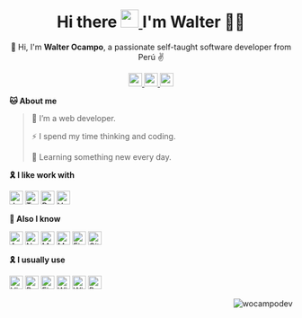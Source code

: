 <h1 align="center">
  Hi there
  <a href="#">
    <img src="https://media.giphy.com/media/hvRJCLFzcasrR4ia7z/giphy.gif" width="32px"/>
  </a>
  I'm Walter 👨‍💻
</h1>

<p align="center">
  📢 Hi, I'm <b>Walter Ocampo</b>, a passionate self-taught software developer from Perú ✌️
</p>

<p align="center">
  <a href="mailto:wocampodev@gmail.com" target="blank">
    <img src="https://img.shields.io/badge/Gmail-D14836?style=for-the-badge&logo=gmail&logoColor=white&link=mailto:wocampodev@gmail.com" height="24px" />
  </a>
  <a href="https://www.linkedin.com/in/wocampodev" target="blank">
    <img src="https://img.shields.io/badge/LinkedIn-0077B5?style=for-the-badge&logo=linkedin&logoColor=white&link=https://www.linkedin.com/in/walter-fernando-ocampo-urqu%C3%ADa/" height="24px"/>
  </a>
  <a href="https://twitter.com/wocampodev" target="blank">
    <img src="https://img.shields.io/badge/Twitter-1DA1F2?style=for-the-badge&logo=twitter&logoColor=white&link=https://twitter.com/wocampodev" height="24px"/>
  </a>

</p>

**🐱 About me**

> 🔭 I’m a web developer.
 >
> ⚡ I spend my time thinking and coding.
 >
> 🌱 Learning something new every day.
 >

**🎗️ I like work with**

<span>
  <img alt="Javascript" src="https://img.shields.io/badge/-Javascript-F7DF1E?style=flat-square&logo=JavaScript&logoColor=white" height="24px" />
</span>
<span>
  <img alt="Typescript" src="https://img.shields.io/badge/-Typescript-007ACC?style=flat-square&logo=TypeScript&logoColor=white" height="24px" />
</span>
<span>
  <img alt="React" src="https://img.shields.io/badge/-React-00D8FF?style=flat-square&logo=React&logoColor=white" height="24px" />
</span>
<span>
  <img alt="Vue" src="https://img.shields.io/badge/-Vue-41B883?style=flat-square&logo=Vue.js&logoColor=white" height="24px" />
</span>

<br />

**💪 Also I know**

<img alt="Angular" src="https://img.shields.io/badge/-Angular-E23237?style=flat-square&logo=Angular&logoColor=white" height="24px" />
<img alt="Node JS" src="https://img.shields.io/badge/-Node JS-539E43?style=flat-square&logo=Node.js&logoColor=white" height="24px" />
<img alt="MySQL" src="https://img.shields.io/badge/-MySQL-00758F?style=flat-square&logo=MySQL&logoColor=white" height="24px" />
<img alt="MongoDB" src="https://img.shields.io/badge/-MongoDB-FFFFFF?style=flat-square&logo=MongoDB&logoColor=539E43" height="24px" />
<img alt="Firebase" src="https://img.shields.io/badge/-Firebase-FCCA3F?style=flat-square&logo=Firebase&logoColor=white" height="24px" />
<img alt="Git" src="https://img.shields.io/badge/-Git-DE4C36?style=flat-square&logo=Git&logoColor=white" height="24px" />

<br />

**🎗️ I usually use**

<img alt="Visual Studio Code" src="https://img.shields.io/badge/-Visual Studio Code-37A6F2?style=flat-square&logo=VisualStudioCode&logoColor=white" height="24px" />
<img alt="Postman" src="https://img.shields.io/badge/-Postman-FF6C37?style=flat-square&logo=Postman&logoColor=white" height="24px" />
<img alt="Figma" src="https://img.shields.io/badge/-Figma-A259FF?style=flat-square&logo=Figma&logoColor=white" height="24px" />
<img alt="Windows" src="https://img.shields.io/badge/-Windows 11-00ADEF?style=flat-square&logo=Windows&logoColor=white" height="24px" />
<img alt="Windows Terminal" src="https://img.shields.io/badge/-Windows Terminal-000000?style=flat-square&logo=WindowsTerminal&logoColor=white" height="24px" />
<img alt="Powershell" src="https://img.shields.io/badge/-Powershell-0277BD?style=flat-square&logo=Powershell&logoColor=white" height="24px" />

<br />

<p align="right">
  <img src="https://komarev.com/ghpvc/?username=wocampodev&label=Profile%20views&color=0e75b6&style=flat" alt="wocampodev" />
</p>
